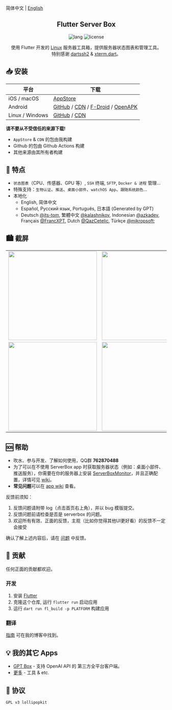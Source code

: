 简体中文 | [English](README.md)

<h2 align="center">Flutter Server Box</h2>

<p align="center">
  <img alt="lang" src="https://img.shields.io/badge/lang-dart-pink">
  <img alt="license" src="https://img.shields.io/badge/license-GPLv3-pink">
</p>

<p align="center">
使用 Flutter 开发的 <a href="../../issues/43">Linux</a> 服务器工具箱，提供服务器状态图表和管理工具。
<br>
特别感谢 <a href="https://github.com/TerminalStudio/dartssh2">dartssh2</a> & <a href="https://github.com/TerminalStudio/xterm.dart">xterm.dart</a>。
</p>

## 📥 安装

平台 | 下载
--- | --- 
iOS / macOS | [AppStore](https://apps.apple.com/app/id1586449703)
Android | [GitHub](https://github.com/lollipopkit/flutter_server_box/releases) / [CDN](https://cdn.lolli.tech/serverbox/?sort=time&order=desc&layout=grid) / [F-Droid](https://f-droid.org/packages/tech.lolli.toolbox) / [OpenAPK](https://www.openapk.net/serverbox/tech.lolli.toolbox/)
Linux / Windows | [GitHub](https://github.com/lollipopkit/flutter_server_box/releases) / [CDN](https://cdn.lolli.tech/serverbox/?sort=time&order=desc&layout=grid)

**请不要从不受信任的来源下载!**
- `AppStore` & `CDN` 的包由我构建
- Github 的包由 Github Actions 构建
- 其他来源由其所有者构建


## 🔖 特点
- `状态图表`（CPU、传感器、GPU 等）, `SSH` 终端, `SFTP`, `Docker & 进程` 管理...
- 特殊支持：`生物认证`、`推送`、`桌面小部件`、`watchOS App`、`跟随系统颜色`...
- 本地化
  - English, 简体中文
  - Español, Русский язык, Português, 日本語 (Generated by GPT)
  - Deutsch [@its-tom](https://github.com/its-tom), 繁體中文 [@kalashnikov](https://github.com/kalashnikov), Indonesian [@azkadev](https://github.com/azkadev), Français [@FrancXPT](https://github.com/FrancXPT), Dutch [@QazCetelic](https://github.com/QazCetelic), Türkçe [@mikropsoft](https://github.com/mikropsoft);


## 🏙️ 截屏
<table>
  <tr>
    <td><img width="277px" src="https://cdn.lolli.tech/serverbox/screenshot/1.png"></td>
    <td><img width="277px" src="https://cdn.lolli.tech/serverbox/screenshot/2.png"></td>
    <td><img width="277px" src="https://cdn.lolli.tech/serverbox/screenshot/3.png"></td>
  </tr>
  <tr>
    <td><img width="277px" src="https://cdn.lolli.tech/serverbox/screenshot/4.png"> </td>
    <td><img width="277px" src="https://cdn.lolli.tech/serverbox/screenshot/5.png"></td>
    <td><img width="277px" src="https://cdn.lolli.tech/serverbox/screenshot/6.png"></td>
  </tr>
</table>


## 🆘 帮助

- 吹水、参与开发、了解如何使用，QQ群 **762870488**
- 为了可以在不使用 ServerBox app 时获取服务器状态（例如：桌面小部件、推送服务），你需要在你的服务器上安装 [ServerBoxMonitor](https://github.com/lollipopkit/server_box_monitor)，并且正确配置，详情可见 [wiki](https://github.com/lollipopkit/server_box_monitor/wiki/%E4%B8%BB%E9%A1%B5)。
- **常见问题**可以在 [app wiki](https://github.com/lollipopkit/flutter_server_box/wiki/主页) 查看。

反馈前须知：
1. 反馈问题请附带 log（点击首页右上角），并以 bug 模版提交。
2. 反馈问题前请检查是否是 serverbox 的问题。
3. 欢迎所有有效、正面的反馈，主观（比如你觉得其他UI更好看）的反馈不一定会接受

确认了解上述内容后，请在 [问题](https://github.com/lollipopkit/flutter_server_box/issues/new) 中反馈。


## 🧱 贡献
任何正面的贡献都欢迎。

### 开发
1. 安装 [Flutter](https://flutter.dev/docs/get-started/install)
2. 克隆这个仓库, 运行 `flutter run` 启动应用
3. 运行 `dart run fl_build -p PLATFORM` 构建应用

### 翻译
[指南](https://blog.lolli.tech/faq/) 可在我的博客中找到。

## 💡 我的其它 Apps
- [GPT Box](https://github.com/lollipopkit/flutter_gpt_box) - 支持 OpenAI API 的 第三方全平台客户端。
- [更多](https://github.com/lollipopkit) - 工具 & etc.


## 📝 协议
`GPL v3 lollipopkit`
